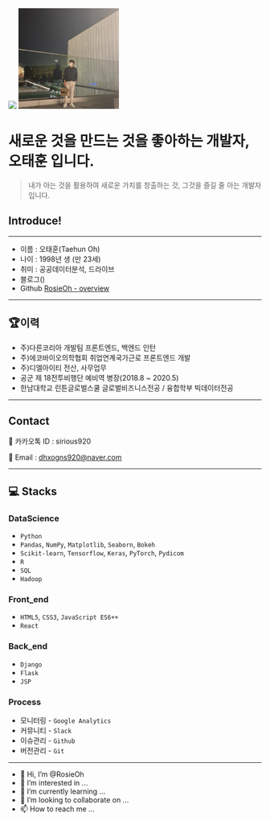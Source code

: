 <img src="https://img.shields.io/badge/[sirloin._._]-[1877F2]?style=flat-square&logo=[4. 로고명(아이콘명)]&logoColor=white"/>

<img width="200" alt="image" src="./image/image.jpeg"> 

# 새로운 것을 만드는 것을 좋아하는 개발자, 오태훈 입니다.
> 내가 아는 것을 활용하여 새로운 가치를 창출하는 것, 그것을 즐길 줄 아는 개발자 입니다.


## Introduce!

---
- 이름 : 오태훈(Taehun Oh)
- 나이 : 1998년 생 (만 23세)
- 취미 : 공공데이터분석, 드라이브
- 블로그()
- Github [RosieOh - overview](https://github.com/RosieOh)

---

## 🏆이력
- 주)다른코리아 개발팀 프론트엔드, 백엔드 인턴
- 주)에코바이오의학협회 취업연계국가근로 프론트엔드 개발
- 주)디엘아이티 전산, 사무업무
- 공군 제 18전투비행단 예비역 병장(2018.8 ~ 2020.5)
- 한남대학교 린튼글로벌스쿨 글로벌비즈니스전공 / 융합학부 빅데이터전공

---

## Contact
📱 카카오톡 ID : sirious920

📱 Email : dhxogns920@naver.com

---

## 💻 Stacks
### DataScience
- `Python`
- `Pandas`, `NumPy`, `Matplotlib`, `Seaborn`, `Bokeh`
- `Scikit-learn`, `Tensorflow`, `Keras`, `PyTorch`, `Pydicom`
- `R`
- `SQL`
- `Hadoop`


### Front_end

- `HTML5`, `CSS3`, `JavaScript ES6++`
- `React`


### Back_end

- `Django`
- `Flask`
- `JSP`

### Process

- 모니터링 - `Google Analytics`
- 커뮤니티 - `Slack`
- 이슈관리 - `Github`
- 버전관리 - `Git` 


---

- 👋 Hi, I’m @RosieOh
- 👀 I’m interested in ...
- 🌱 I’m currently learning ...
- 💞️ I’m looking to collaborate on ...
- 📫 How to reach me ...

